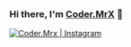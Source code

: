 ### Hi there, I'm [Coder.MrX](https://github.com/aloneboy03) 👋

[![Coder.Mrx | Instagram](https://raw.githubusercontent.com/aloneboy03/aloneboy03/main/images/instagram.svg)](https://instagram.com/coder.mrx)